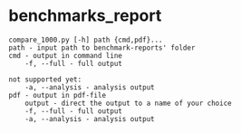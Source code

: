 # benchmarks_report

    compare_1000.py [-h] path {cmd,pdf}...
    path - input path to benchmark-reports' folder
    cmd - output in command line
        -f, --full - full output

    not supported yet:
        -a, --analysis - analysis output
    pdf - output in pdf-file
        output - direct the output to a name of your choice
        -f, --full - full output
        -a, --analysis - analysis output  
